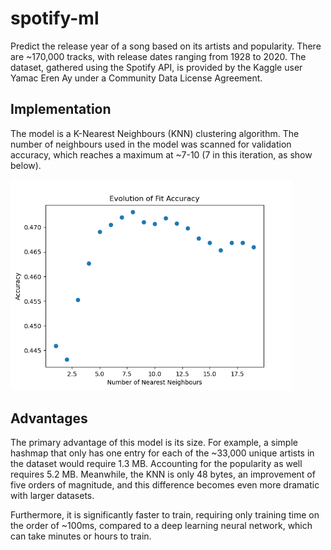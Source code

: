 # spotify-ml
Predict the release year of a song based on its artists and popularity.  There are ~170,000 tracks, with release dates ranging from 1928 to 2020. The dataset, gathered using the Spotify API, is provided by the Kaggle user Yamac Eren Ay under a Community Data License Agreement.

## Implementation
The model is a K-Nearest Neighbours (KNN) clustering algorithm. The number of neighbours used in the model was scanned for validation accuracy, which reaches a maximum at ~7-10 (7 in this iteration, as show below).

<img src="./fit_evolution.png" alt="Plot of number of neighbours vs. accuracy" width="450"/>

## Advantages
The primary advantage of this model is its size. For example, a simple hashmap that only has one entry for each of the ~33,000 unique artists in the dataset would require 1.3 MB. Accounting for the popularity as well requires 5.2 MB. Meanwhile, the KNN is only 48 bytes, an improvement of five orders of magnitude, and this difference becomes even more dramatic with larger datasets.

Furthermore, it is significantly faster to train, requiring only training time on the order of ~100ms, compared to a deep learning neural network, which can take minutes or hours to train.

